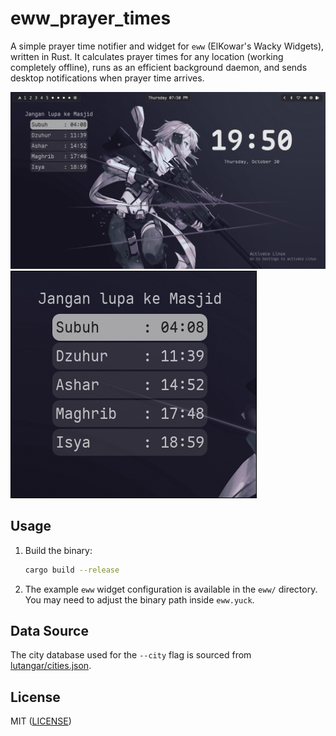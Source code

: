 # eww_prayer_times

A simple prayer time notifier and widget for `eww` (ElKowar's Wacky Widgets), written in Rust. It calculates prayer times for any location (working completely offline), runs as an efficient background daemon, and sends desktop notifications when prayer time arrives.

![Screenshot](assets/1.png)
![Screenshot](assets/2.png)

## Usage

1.  Build the binary:
    ```sh
    cargo build --release
    ```

2.  The example `eww` widget configuration is available in the `eww/` directory. You may need to adjust the binary path inside `eww.yuck`.

## Data Source

The city database used for the `--city` flag is sourced from [lutangar/cities.json](https://github.com/lutangar/cities.json).

## License

MIT ([LICENSE](LICENSE))